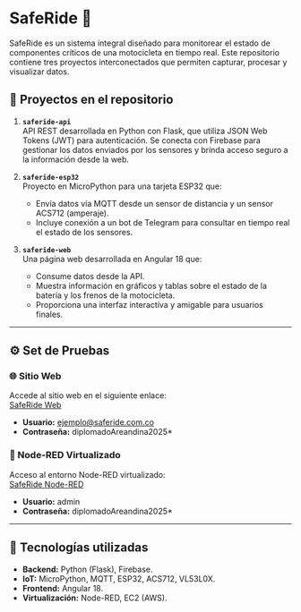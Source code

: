 # SafeRide 🚀  

SafeRide es un sistema integral diseñado para monitorear el estado de componentes críticos de una motocicleta en tiempo real. Este repositorio contiene tres proyectos interconectados que permiten capturar, procesar y visualizar datos.

## 📂 Proyectos en el repositorio  

1. **`saferide-api`**  
   API REST desarrollada en Python con Flask, que utiliza JSON Web Tokens (JWT) para autenticación. Se conecta con Firebase para gestionar los datos enviados por los sensores y brinda acceso seguro a la información desde la web.  

2. **`saferide-esp32`**  
   Proyecto en MicroPython para una tarjeta ESP32 que:  
   - Envía datos vía MQTT desde un sensor de distancia y un sensor ACS712 (amperaje).  
   - Incluye conexión a un bot de Telegram para consultar en tiempo real el estado de los sensores.  

3. **`saferide-web`**  
   Una página web desarrollada en Angular 18 que:  
   - Consume datos desde la API.  
   - Muestra información en gráficos y tablas sobre el estado de la batería y los frenos de la motocicleta.  
   - Proporciona una interfaz interactiva y amigable para usuarios finales.  

---

## ⚙️ Set de Pruebas  

### 🌐 Sitio Web  
Accede al sitio web en el siguiente enlace:  
[SafeRide Web](http://ec2-18-222-21-192.us-east-2.compute.amazonaws.com/)  

- **Usuario:** ejemplo@saferide.com.co  
- **Contraseña:** diplomadoAreandina2025*  

### 🔄 Node-RED Virtualizado  
Acceso al entorno Node-RED virtualizado:  
[SafeRide Node-RED](http://ec2-18-222-21-192.us-east-2.compute.amazonaws.com:1880/)  

- **Usuario:** admin  
- **Contraseña:** diplomadoAreandina2025*  

---

## 🚀 Tecnologías utilizadas  

- **Backend:** Python (Flask), Firebase.  
- **IoT:** MicroPython, MQTT, ESP32, ACS712, VL53L0X.  
- **Frontend:** Angular 18.  
- **Virtualización:** Node-RED, EC2 (AWS).  

